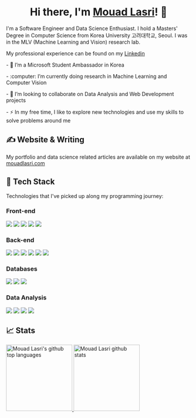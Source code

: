 <!-- # ✨ Hi there, I'm Mouad Lasri 👋 -->

<h1 align="center">
  Hi there, I'm <a  target="_blank" rel="noopener noreferrer" href="https://mouadlasri.com/" title="My website">Mouad Lasri</a>! 👋
</h1>

<p>I'm a Software Engineer and Data Science Enthusiast. I hold a  Masters' Degree in Computer Science from Korea University 고려대학교, Seoul. I was in the MLV (Machine Learning and Vision) research lab.</p>
<p>My professional experience can be found on my <a  target="_blank" rel="noopener noreferrer" href="https://www.linkedin.com/in/mouad-lasri/">Linkedin</a></p>

<p>- 🔭 I’m a Microsoft Student Ambassador in Korea</p>
<p>- :computer: I’m currently doing research in Machine Learning and Computer Vision </p>
<p>- 💬 I’m looking to collaborate on Data Analysis and Web Development projects </p>
<p>- ⚡ In my free time, I like to explore new technologies and use my skills to solve problems around me</p>


## &#x270d; Website & Writing
My portfolio and data science related articles are available on my website at <a href="https://mouadlasri.com/">mouadlasri.com</a>


## 🔧  Tech Stack

Technologies that I've picked up along my programming journey:

### Front-end
![](https://img.shields.io/badge/Markup-HTML-informational?style=flat&logo=html5&logoColor=white)
![](https://img.shields.io/badge/Style-CSS-informational?style=flat&logo=css3&logoColor=white)
![](https://img.shields.io/badge/Code-Javascript-informational?style=flat&logo=javascript&logoColor=white)
![](https://img.shields.io/badge/Code-Typescript-informational?style=flat&logo=typescript&logoColor=white)
![](https://img.shields.io/badge/Code-React-informational?style=flat&logo=react&logoColor=white)


### Back-end
![](https://img.shields.io/badge/Code-Java-informational?style=flat&logo=java)
![](https://img.shields.io/badge/Code-Spring-informational?style=flat&logo=spring)
![](https://img.shields.io/badge/Code-Django-informational?style=flat&logo=django)
![](https://img.shields.io/badge/Code-Nodejs-informational?style=flat&logo=node.js&logoColor=white)
![](https://img.shields.io/badge/Code-ExpressJs-informational?style=flat&logo=node.js&logoColor=white)
![](https://img.shields.io/badge/Code-ASPNetCore-informational?style=flat&logo=.net&logoColor=white)


### Databases
![](https://img.shields.io/badge/Database-SQL-informational?style=flat&logo=Amazon-DynamoDB&logoColor=white)
![](https://img.shields.io/badge/Database-MongoDB-informational?style=flat&logo=mongodb&logoColor=white)
![](https://img.shields.io/badge/Cloud-MicrosoftAzure-informational?style=flat&logo=microsoft-azure&logoColor=white)

### Data Analysis
![](https://img.shields.io/badge/Code-Python-informational?style=flat&logo=Python&logoColor=white)
![](https://img.shields.io/badge/Code-Pandas-informational?style=flat&logo=Pandas&logoColor=white)
![](https://img.shields.io/badge/Code-Numpy-informational?style=flat&logo=Numpy&logoColor=white)
![](https://img.shields.io/badge/Code-Matplotlib-informational?style=flat&logo=Matplotlib&logoColor=white)

## &#x1f4c8; Stats
<a href="https://github.com/mouadlasri">
  <img height="180em" src="https://github-readme-stats.vercel.app/api/top-langs/?username=mouadlasri&theme=dark&layout=compact" alt="Mouad Lasri's github top languages" />
  <img height="180em" src="https://github-readme-stats.vercel.app/api?username=mouadlasri&show_icons=true&theme=dark&count_private=true" alt="Mouad Lasri github stats" />
</a>
<br/>
